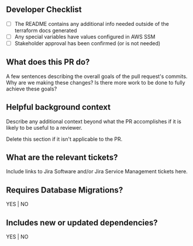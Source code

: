 ## Developer Checklist

- [ ] The README contains any additional info needed outside of the terraform docs generated
- [ ] Any special variables have values configured in AWS SSM
- [ ] Stakeholder approval has been confirmed (or is not needed)

## What does this PR do?

A few sentences describing the overall goals of the pull request's commits.
Why are we making these changes? Is there more work to be done to fully
achieve these goals?

## Helpful background context

Describe any additional context beyond what the PR accomplishes if it is likely
to be useful to a reviewer.

Delete this section if it isn't applicable to the PR.

## What are the relevant tickets?

Include links to Jira Software and/or Jira Service Management tickets here.

## Requires Database Migrations?

YES | NO

## Includes new or updated dependencies?

YES | NO
